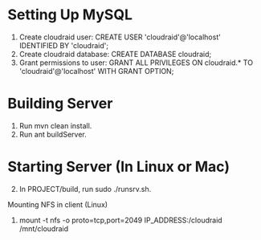 Setting Up MySQL
================

1. Create cloudraid user: CREATE USER 'cloudraid'@'localhost' IDENTIFIED BY 'cloudraid';
2. Create cloudraid database: CREATE DATABASE cloudraid;
3. Grant permissions to user: GRANT ALL PRIVILEGES ON cloudraid.* TO 'cloudraid'@'localhost' WITH GRANT OPTION;

Building Server
===============

1. Run mvn clean install.
2. Run ant buildServer.

Starting Server (In Linux or Mac)
==========================

2. In PROJECT/build, run sudo ./runsrv.sh.

Mounting NFS in client (Linux)

1. mount -t nfs -o proto=tcp,port=2049 IP_ADDRESS:/cloudraid /mnt/cloudraid

